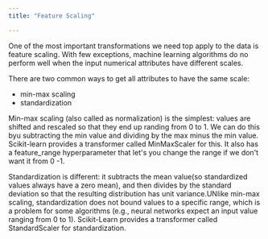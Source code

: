 ```yaml
---
title: "Feature Scaling"

---
```

One of the most important transformations we need top apply to the data is feature scaling. With few exceptions,
machine learning algorithms do no perform well when the input numerical attributes have different scales.

There are two common ways to get all attributes to have the same scale:
- min-max scaling
- standardization

Min-max scaling (also called as normalization) is the simplest: values are shifted and rescaled so that they
end up randing from 0 to 1. We can do this byu subtracting the min value and dividing by the max minus the min value.
Scikit-learn provides a transformer called MinMaxScaler for this. It also has a feature_range hyperparameter that let's
you change the range if we don't want it from 0 -1.

Standardization is different: it subtracts the mean value(so standardized values always have a zero mean), and then
divides by the standard deviation so that the resulting distribution has unit variance.UNlike min-max scaling, standardization
does not bound values to a specific range, which is a problem for some algorithms (e.g., neural networks expect an input value ranging from 0 to 1).
Scikit-Learn provides a transformer called StandardScaler for standardization.